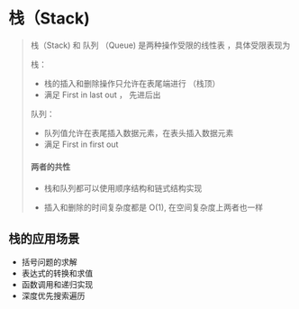 # 栈（Stack)

> 栈（Stack) 和 队列 （Queue) 是两种操作受限的线性表 ，具体受限表现为
>
> 栈：
>
> - 栈的插入和删除操作只允许在表尾端进行 （栈顶）
> - 满足 First in last out ， 先进后出
>
> 队列：
>
> - 队列值允许在表尾插入数据元素，在表头插入数据元素
> - 满足 First in first out 
>
> #### 两者的共性
>
> - 栈和队列都可以使用顺序结构和链式结构实现
>
> - 插入和删除的时间复杂度都是 O(1), 在空间复杂度上两者也一样



## 栈的应用场景

- 括号问题的求解
- 表达式的转换和求值
- 函数调用和递归实现
- 深度优先搜索遍历

